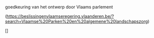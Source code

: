 goedkeuring van het ontwerp door Vlaams parlement

(https://beslissingenvlaamseregering.vlaanderen.be/?search=Vlaamse%20Parken%20en%20algemene%20landschapszorg)

[]
